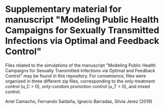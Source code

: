 # Supplementary material for manuscript "Modeling Public Health Campaigns for Sexually Transmitted Infections via Optimal and Feedback Control"

Files related to the simulations of the manuscript "Modeling Public Health Campaigns for Sexually Transmitted Infections via Optimal and Feedback Control" may be found in this repository. For convenience, files were organized in three different zip files, corresponding to the only-treatment control (u_C = 0), only-condom promotion control (u_T = 0), and mixed control.

Ariel Camacho, Fernando Saldaña, Ignacio Barradas, Silvia Jerez (2019)
